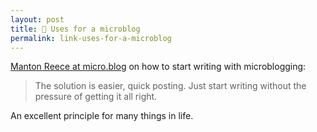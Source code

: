 ```yaml
---
layout: post
title: 🔗 Uses for a microblog
permalink: link-uses-for-a-microblog
---
```


[Manton Reece at micro.blog](https://book.micro.blog/uses-for-microblog/) on how to start writing with microblogging:

> The solution is easier, quick posting. Just start writing without the pressure of getting it all right.

An excellent principle for many things in life.
